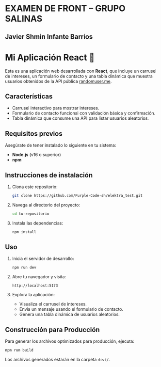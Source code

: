 # EXAMEN DE FRONT – GRUPO SALINAS

## Javier Shmin Infante Barrios


# Mi Aplicación React 🚀

Esta es una aplicación web desarrollada con **React**, que incluye un carrusel de intereses, un formulario de contacto y una tabla dinámica que muestra usuarios obtenidos de la API pública [randomuser.me](https://randomuser.me/).

## **Características**
- Carrusel interactivo para mostrar intereses.
- Formulario de contacto funcional con validación básica y confirmación.
- Tabla dinámica que consume una API para listar usuarios aleatorios.

## **Requisitos previos**
Asegúrate de tener instalado lo siguiente en tu sistema:
- **Node.js** (v16 o superior)
- **npm**

## **Instrucciones de instalación**
1. Clona este repositorio:
   ```bash
   git clone https://github.com/Purple-Code-sh/elektra_test.git
   ```

2. Navega al directorio del proyecto:
   ```bash
   cd tu-repositorio
   ```

3. Instala las dependencias:
   ```bash
   npm install
   ```

## **Uso**
1. Inicia el servidor de desarrollo:
   ```bash
   npm run dev
   ```

2. Abre tu navegador y visita:
   ```
   http://localhost:5173
   ```

3. Explora la aplicación:
   - Visualiza el carrusel de intereses.
   - Envía un mensaje usando el formulario de contacto.
   - Genera una tabla dinámica de usuarios aleatorios.

## **Construcción para Producción**
Para generar los archivos optimizados para producción, ejecuta:
```bash
npm run build
```

Los archivos generados estarán en la carpeta `dist/`.

